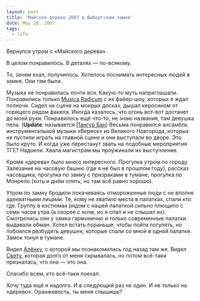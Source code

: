 ```yaml
---
layout: post
title: 'Майское дерево-2007 в Выборгском замке'
date: May 28, 2007
tags:
  - life
---
```


Вернулся утром с «Майского дерева».

В целом понравилось. В деталях — по-всякому.

То, зачем ехал, получилось. Хотелось поснимать интересных людей в замке. Они там были.

Музыка не понравилась почти вся. Какую-то муть наприглашали. Понравились только [Musica Radicum](http://musicaradicum.ru/) с их файер-шоу, которых я ждал полночи. Сидел на сцене на мокрых досках, дышал керосином от горящего рядом факела. Иногда казалось, что огонь вот-вот достанет до моей руки. Понравилось ещё что-то, не знаю названия, там девушка пела. (**Update**: называется [Пангур Бан](http://community.livejournal.com/pangur_ban_band/profile)) Весьма понравился ансамбль инструментальной музыки «Вереск» из Великого Новгорода, которых не пустили играть на главной сцене и они выступали во дворе. Это было круто. И когда уже перестанут звать на подобные мероприятия ТГЕ? Надоели. Хвала магистрам мы проужинали их выступление.

Кроме «дерева» было много интересного. Прогулка утром по городу. Залезание на часовую башню (где я не был в прошлом году), рассказ часовщика, прогулка по замку с призраками в тумане, прогулка по Монрепо (хоть и днём опять, но там всё равно хорошо).

Утром по замку бродили покачиваясь отмороженные люди с не вполне адекватными лицами. Те, кому не хватило места в палатках, спали кто где. Группу в костюмах рядом с нашей палаткой сильно плющило с семи часов утра (а скорее с ночи, но я спал и не слышал их). Смотрелись они у замка гармонично и только современные палатки выдавали обман. Хотел встать пораньше, чтобы пойти погулять, но побоялся разбудить девушек, которые спали со мной в одной палатке. Замок тонул в тумане.

Видел [Алёнку](http://alenavselennaya.livejournal.com/), с которой мы познакомились год назад там же. Видел [Свету](http://ostrea.livejournal.com/), которая долго от меня скрывалась, но потом всё-таки призналась, что она — это она.

Спасибо всем, кто всё-таки поехал.

Хочу туда ещё и надолго. И в следующий раз не один. И не только на «дерево». Оранжевость, ты меня слышишь?
